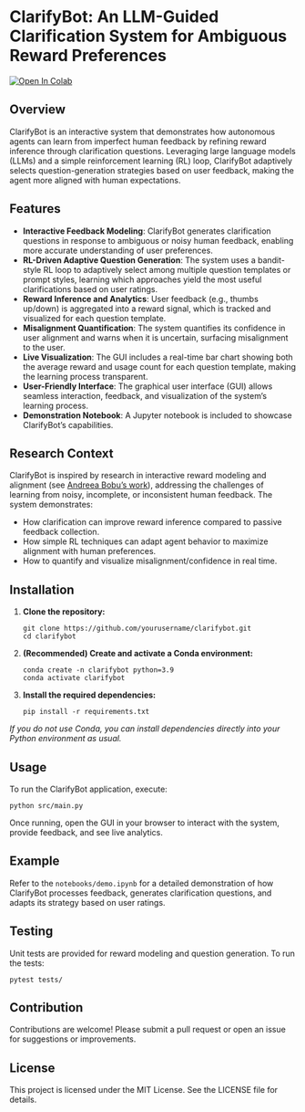 # ClarifyBot: An LLM-Guided Clarification System for Ambiguous Reward Preferences

[![Open In Colab](https://colab.research.google.com/assets/colab-badge.svg)](https://colab.research.google.com/github/ethanvillalovoz/clarifybot/blob/main/notebooks/demo.ipynb)

## Overview
ClarifyBot is an interactive system that demonstrates how autonomous agents can learn from imperfect human feedback by refining reward inference through clarification questions. Leveraging large language models (LLMs) and a simple reinforcement learning (RL) loop, ClarifyBot adaptively selects question-generation strategies based on user feedback, making the agent more aligned with human expectations.

## Features
- **Interactive Feedback Modeling**: ClarifyBot generates clarification questions in response to ambiguous or noisy human feedback, enabling more accurate understanding of user preferences.
- **RL-Driven Adaptive Question Generation**: The system uses a bandit-style RL loop to adaptively select among multiple question templates or prompt styles, learning which approaches yield the most useful clarifications based on user ratings.
- **Reward Inference and Analytics**: User feedback (e.g., thumbs up/down) is aggregated into a reward signal, which is tracked and visualized for each question template.
- **Misalignment Quantification**: The system quantifies its confidence in user alignment and warns when it is uncertain, surfacing misalignment to the user.
- **Live Visualization**: The GUI includes a real-time bar chart showing both the average reward and usage count for each question template, making the learning process transparent.
- **User-Friendly Interface**: The graphical user interface (GUI) allows seamless interaction, feedback, and visualization of the system’s learning process.
- **Demonstration Notebook**: A Jupyter notebook is included to showcase ClarifyBot’s capabilities.

## Research Context
ClarifyBot is inspired by research in interactive reward modeling and alignment (see [Andreea Bobu’s work](https://www.mit.edu/~abobu/)), addressing the challenges of learning from noisy, incomplete, or inconsistent human feedback. The system demonstrates:
- How clarification can improve reward inference compared to passive feedback collection.
- How simple RL techniques can adapt agent behavior to maximize alignment with human preferences.
- How to quantify and visualize misalignment/confidence in real time.

## Installation

1. **Clone the repository:**
   ```
   git clone https://github.com/yourusername/clarifybot.git
   cd clarifybot
   ```

2. **(Recommended) Create and activate a Conda environment:**
   ```
   conda create -n clarifybot python=3.9
   conda activate clarifybot
   ```

3. **Install the required dependencies:**
   ```
   pip install -r requirements.txt
   ```

*If you do not use Conda, you can install dependencies directly into your Python environment as usual.*

## Usage

To run the ClarifyBot application, execute:
```
python src/main.py
```
Once running, open the GUI in your browser to interact with the system, provide feedback, and see live analytics.

## Example

Refer to the `notebooks/demo.ipynb` for a detailed demonstration of how ClarifyBot processes feedback, generates clarification questions, and adapts its strategy based on user ratings.

## Testing

Unit tests are provided for reward modeling and question generation. To run the tests:
```
pytest tests/
```

## Contribution

Contributions are welcome! Please submit a pull request or open an issue for suggestions or improvements.

## License

This project is licensed under the MIT License. See the LICENSE file for details.
